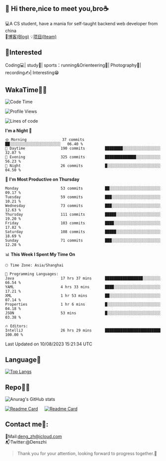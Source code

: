 👋 Hi there,nice to meet you,bro☕
---
💻A CS student, have a mania for self-taught backend web developer from china   
📌[博客(Blog)](https://github.com/HealUP/MyBlog)
💡[项目(Iteam)](https://healup.github.io/)

 <!-- waka-box start -->
 <!-- waka-box end -->
 
🧲**Interested**
--
Coding💻| study📖| sports：running&Orienteering🏃‍| Photography📸| recording✍️| Interesting😁

WakaTime👨‍💻
---
<!--START_SECTION:waka-->
![Code Time](http://img.shields.io/badge/Code%20Time-355%20hrs%2022%20mins-blue)

![Profile Views](http://img.shields.io/badge/Profile%20Views-8-blue)

![Lines of code](https://img.shields.io/badge/From%20Hello%20World%20I%27ve%20Written-168.5%20thousand%20lines%20of%20code-blue)

**I'm a Night 🦉** 

```text
🌞 Morning                37 commits          ██░░░░░░░░░░░░░░░░░░░░░░░   06.40 % 
🌆 Daytime                190 commits         ████████░░░░░░░░░░░░░░░░░   32.87 % 
🌃 Evening                325 commits         ██████████████░░░░░░░░░░░   56.23 % 
🌙 Night                  26 commits          █░░░░░░░░░░░░░░░░░░░░░░░░   04.50 % 
```
📅 **I'm Most Productive on Thursday** 

```text
Monday                   53 commits          ██░░░░░░░░░░░░░░░░░░░░░░░   09.17 % 
Tuesday                  59 commits          ███░░░░░░░░░░░░░░░░░░░░░░   10.21 % 
Wednesday                73 commits          ███░░░░░░░░░░░░░░░░░░░░░░   12.63 % 
Thursday                 111 commits         █████░░░░░░░░░░░░░░░░░░░░   19.20 % 
Friday                   103 commits         ████░░░░░░░░░░░░░░░░░░░░░   17.82 % 
Saturday                 108 commits         █████░░░░░░░░░░░░░░░░░░░░   18.69 % 
Sunday                   71 commits          ███░░░░░░░░░░░░░░░░░░░░░░   12.28 % 
```


📊 **This Week I Spent My Time On** 

```text
🕑︎ Time Zone: Asia/Shanghai

💬 Programming Languages: 
Java                     17 hrs 37 mins      █████████████████░░░░░░░░   66.54 % 
YAML                     4 hrs 33 mins       ████░░░░░░░░░░░░░░░░░░░░░   17.21 % 
XML                      1 hr 53 mins        ██░░░░░░░░░░░░░░░░░░░░░░░   07.14 % 
Properties               1 hr 6 mins         █░░░░░░░░░░░░░░░░░░░░░░░░   04.18 % 
JSON                     53 mins             █░░░░░░░░░░░░░░░░░░░░░░░░   03.38 % 

🔥 Editors: 
IntelliJ                 26 hrs 29 mins      █████████████████████████   100.00 % 
```


 Last Updated on 10/08/2023 15:21:34 UTC
<!--END_SECTION:waka-->

Language🚀
---
[![Top Langs](https://github-readme-stats.vercel.app/api/top-langs/?username=HealUP&layout=compact&hide_border=true)](https://github.com/HealUP)

Repo🧑‍💻
---
![Anurag's GitHub stats](https://github-readme-stats.vercel.app/api?username=HealUP&count_private=true&show_icons=true&theme=gruvbox&hide_border=true) 

[![Readme Card](https://github-readme-stats.vercel.app/api/pin/?username=HealUP&repo=InternetEy&theme=transparent)](https://github.com/HealUP/InternetEy) &emsp;
[![Readme Card](https://github-readme-stats.vercel.app/api/pin/?username=HealUP&repo=CampusExperience&theme=transparent)](https://github.com/HealUP/CampusExperience)


Contact me📱:
---
📮Mail:deng_zh@icloud.com  
📬Twitter:@Denszhi  

> Thank you for your attention, looking forward to progress together.🎉
